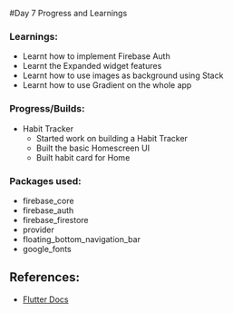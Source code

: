 #Day 7 Progress and Learnings

### Learnings:
- Learnt how to implement Firebase Auth
- Learnt the Expanded widget features
- Learnt how to use images as background using Stack
- Learnt how to use Gradient on the whole app

### Progress/Builds:
- Habit Tracker
  - Started work on building a Habit Tracker
  - Built the basic Homescreen UI
  - Built habit card for Home

### Packages used:
- firebase_core
- firebase_auth
- firebase_firestore
- provider
- floating_bottom_navigation_bar
- google_fonts

## References:
- [Flutter Docs](https://docs.flutter.dev/)



